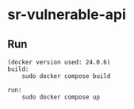 # sr-vulnerable-api

## Run

```
(docker version used: 24.0.6)
build:
    sudo docker compose build

run:
    sudo docker compose up

```
